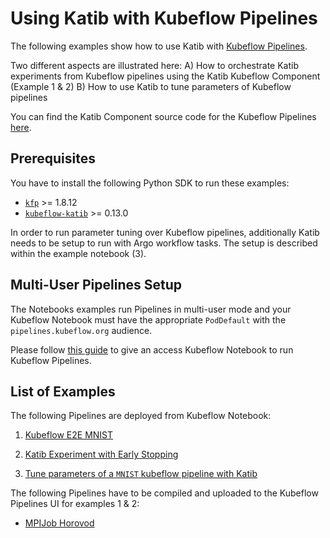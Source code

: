 # Using Katib with Kubeflow Pipelines

The following examples show how to use Katib with
[Kubeflow Pipelines](https://github.com/kubeflow/pipelines).

Two different aspects are illustrated here:
A) How to orchestrate Katib experiments from Kubeflow pipelines using the Katib Kubeflow Component (Example 1 & 2)
B) How to use Katib to tune parameters of Kubeflow pipelines

You can find the Katib Component source code for the Kubeflow Pipelines
[here](https://github.com/kubeflow/pipelines/tree/master/components/kubeflow/katib-launcher).

## Prerequisites

You have to install the following Python SDK to run these examples:

- [`kfp`](https://pypi.org/project/kfp/) >= 1.8.12
- [`kubeflow-katib`](https://pypi.org/project/kubeflow-katib/) >= 0.13.0

In order to run parameter tuning over Kubeflow pipelines, additionally Katib needs to be setup to run with Argo workflow tasks. The setup is described within the example notebook (3).

## Multi-User Pipelines Setup

The Notebooks examples run Pipelines in multi-user mode and your Kubeflow Notebook
must have the appropriate `PodDefault` with the `pipelines.kubeflow.org` audience.

Please follow [this guide](https://www.kubeflow.org/docs/components/pipelines/sdk/connect-api/#multi-user-mode)
to give an access Kubeflow Notebook to run Kubeflow Pipelines.

## List of Examples

The following Pipelines are deployed from Kubeflow Notebook:

1) [Kubeflow E2E MNIST](kubeflow-e2e-mnist.ipynb)

2) [Katib Experiment with Early Stopping](early-stopping.ipynb)

3) [Tune parameters of a `MNIST` kubeflow pipeline with Katib](pipeline-parameters.ipynb)

The following Pipelines have to be compiled and uploaded to the Kubeflow Pipelines UI for examples 1 & 2:

- [MPIJob Horovod](mpi-job-horovod.py)
